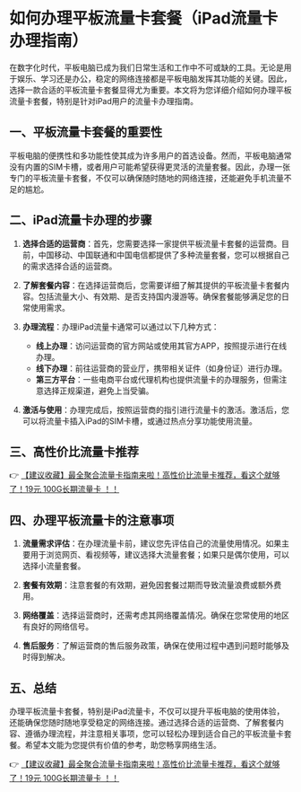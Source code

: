 # 如何办理平板流量卡套餐（iPad流量卡办理指南）

在数字化时代，平板电脑已成为我们日常生活和工作中不可或缺的工具。无论是用于娱乐、学习还是办公，稳定的网络连接都是平板电脑发挥其功能的关键。因此，选择一款合适的平板流量卡套餐显得尤为重要。本文将为您详细介绍如何办理平板流量卡套餐，特别是针对iPad用户的流量卡办理指南。

## 一、平板流量卡套餐的重要性

平板电脑的便携性和多功能性使其成为许多用户的首选设备。然而，平板电脑通常没有内置的SIM卡槽，或者用户可能希望获得更灵活的流量套餐。因此，办理一张专门的平板流量卡套餐，不仅可以确保随时随地的网络连接，还能避免手机流量不足的尴尬。

## 二、iPad流量卡办理的步骤

1. **选择合适的运营商**：首先，您需要选择一家提供平板流量卡套餐的运营商。目前，中国移动、中国联通和中国电信都提供了多种流量套餐，您可以根据自己的需求选择合适的运营商。

2. **了解套餐内容**：在选择运营商后，您需要详细了解其提供的平板流量卡套餐内容。包括流量大小、有效期、是否支持国内漫游等。确保套餐能够满足您的日常使用需求。

3. **办理流程**：办理iPad流量卡通常可以通过以下几种方式：
   - **线上办理**：访问运营商的官方网站或使用其官方APP，按照提示进行在线办理。
   - **线下办理**：前往运营商的营业厅，携带相关证件（如身份证）进行办理。
   - **第三方平台**：一些电商平台或代理机构也提供流量卡的办理服务，但需注意选择正规渠道，避免上当受骗。

4. **激活与使用**：办理完成后，按照运营商的指引进行流量卡的激活。激活后，您可以将流量卡插入iPad的SIM卡槽，或通过热点分享功能使用流量。

## 三、高性价比流量卡推荐

👉 [【建议收藏】最全聚合流量卡指南来啦！高性价比流量卡推荐，看这个就够了！19元 100G长期流量卡 ！！](https://bit.ly/Liuliangka)

## 四、办理平板流量卡的注意事项

1. **流量需求评估**：在办理流量卡前，建议您先评估自己的流量使用情况。如果主要用于浏览网页、看视频等，建议选择大流量套餐；如果只是偶尔使用，可以选择小流量套餐。

2. **套餐有效期**：注意套餐的有效期，避免因套餐过期而导致流量浪费或额外费用。

3. **网络覆盖**：选择运营商时，还需考虑其网络覆盖情况。确保在您常使用的地区有良好的网络信号。

4. **售后服务**：了解运营商的售后服务政策，确保在使用过程中遇到问题时能够及时得到解决。

## 五、总结

办理平板流量卡套餐，特别是iPad流量卡，不仅可以提升平板电脑的使用体验，还能确保您随时随地享受稳定的网络连接。通过选择合适的运营商、了解套餐内容、遵循办理流程，并注意相关事项，您可以轻松办理到适合自己的平板流量卡套餐。希望本文能为您提供有价值的参考，助您畅享网络生活。

👉 [【建议收藏】最全聚合流量卡指南来啦！高性价比流量卡推荐，看这个就够了！19元 100G长期流量卡 ！！](https://bit.ly/Liuliangka)